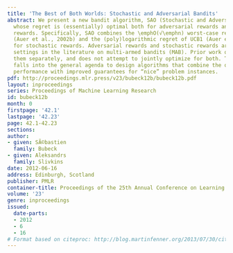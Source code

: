 ```yaml
---
title: 'The Best of Both Worlds: Stochastic and Adversarial Bandits'
abstract: We present a new bandit algorithm, SAO (Stochastic and Adversarial Optimal)
  whose regret is (essentially) optimal both for adversarial rewards and for stochastic
  rewards. Specifically, SAO combines the \emphO(√\emphn) worst-case regret of Exp3
  (Auer et al., 2002b) and the (poly)logarithmic regret of UCB1 (Auer et al., 2002a)
  for stochastic rewards. Adversarial rewards and stochastic rewards are the two main
  settings in the literature on multi-armed bandits (MAB). Prior work on MAB treats
  them separately, and does not attempt to jointly optimize for both. This result
  falls into the general agenda to design algorithms that combine the optimal worst-case
  performance with improved guarantees for “nice” problem instances.
pdf: http://proceedings.mlr.press/v23/bubeck12b/bubeck12b.pdf
layout: inproceedings
series: Proceedings of Machine Learning Research
id: bubeck12b
month: 0
firstpage: '42.1'
lastpage: '42.23'
page: 42.1-42.23
sections: 
author:
- given: SÃ©bastien
  family: Bubeck
- given: Aleksandrs
  family: Slivkins
date: 2012-06-16
address: Edinburgh, Scotland
publisher: PMLR
container-title: Proceedings of the 25th Annual Conference on Learning Theory
volume: '23'
genre: inproceedings
issued:
  date-parts:
  - 2012
  - 6
  - 16
# Format based on citeproc: http://blog.martinfenner.org/2013/07/30/citeproc-yaml-for-bibliographies/
---
```

